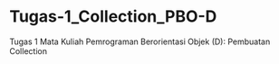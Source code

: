 # Tugas-1_Collection_PBO-D
Tugas 1 Mata Kuliah Pemrograman Berorientasi Objek (D): Pembuatan Collection
